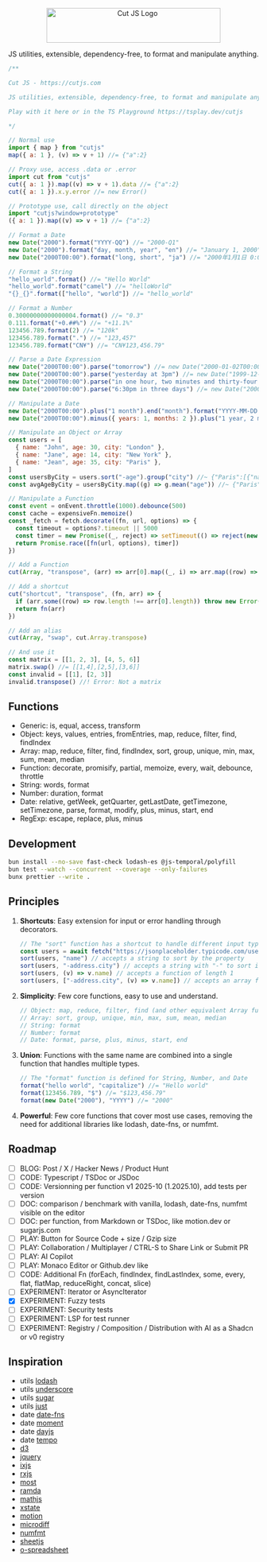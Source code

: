 <p align="center">
  <a href="https://cutjs.com" target="_blank">
    <picture>
      <source media="(prefers-color-scheme: dark)" srcset="https://cutjs.com/logo-dark.svg">
      <source media="(prefers-color-scheme: light)" srcset="https://cutjs.com/logo-light.svg">
      <img alt="Cut JS Logo" src="https://cutjs.com/logo-light.svg" width="350" height="70" style="max-width: 100%;">
    </picture>
  </a>
</p>

<p align="center">
  JS utilities, extensible, dependency-free, to format and manipulate anything.
</p>

<!-- prettier-ignore -->
```js
/**

Cut JS - https://cutjs.com

JS utilities, extensible, dependency-free, to format and manipulate anything.

Play with it here or in the TS Playground https://tsplay.dev/cutjs

*/

// Normal use
import { map } from "cutjs"
map({ a: 1 }, (v) => v + 1) //= {"a":2}

// Proxy use, access .data or .error
import cut from "cutjs"
cut({ a: 1 }).map((v) => v + 1).data //= {"a":2}
cut({ a: 1 }).x.y.error //= new Error()

// Prototype use, call directly on the object
import "cutjs?window+prototype"
({ a: 1 }).map((v) => v + 1) //= {"a":2}

// Format a Date
new Date("2000").format("YYYY-QQ") //= "2000-Q1"
new Date("2000").format("day, month, year", "en") //= "January 1, 2000"
new Date("2000T00:00").format("long, short", "ja") //= "2000年1月1日 0:00"

// Format a String
"hello_world".format() //= "Hello World"
"hello_world".format("camel") //= "helloWorld"
"{}_{}".format(["hello", "world"]) //= "hello_world"

// Format a Number
0.30000000000000004.format() //= "0.3"
0.111.format("+0.##%") //= "+11.1%"
123456.789.format(2) //= "120k"
123456.789.format(".") //= "123,457"
123456.789.format("CN¥") //= "CN¥123,456.79"

// Parse a Date Expression
new Date("2000T00:00").parse("tomorrow") //= new Date("2000-01-02T00:00:00+01:00")
new Date("2000T00:00").parse("yesterday at 3pm") //= new Date("1999-12-31T15:00:00+01:00")
new Date("2000T00:00").parse("in one hour, two minutes and thirty-four seconds") //= new Date("2000-01-01T01:02:34+01:00")
new Date("2000T00:00").parse("6:30pm in three days") //= new Date("2000-01-04T18:30:00+01:00")

// Manipulate a Date
new Date("2000T00:00").plus("1 month").end("month").format("YYYY-MM-DD hh:mm") //= "2000-02-29 23:59"
new Date("2000T00:00").minus({ years: 1, months: 2 }).plus("1 year, 2 months").format("YYYY-MM-DD hh:mm") //= "2000-01-01 00:00"

// Manipulate an Object or Array
const users = [
  { name: "John", age: 30, city: "London" },
  { name: "Jane", age: 14, city: "New York" },
  { name: "Jean", age: 35, city: "Paris" },
]
const usersByCity = users.sort("-age").group("city") //~ {"Paris":[{"name":"Jean","age":35...}
const avgAgeByCity = usersByCity.map((g) => g.mean("age")) //~ {"Paris":35...}

// Manipulate a Function
const event = onEvent.throttle(1000).debounce(500)
const cache = expensiveFn.memoize()
const _fetch = fetch.decorate((fn, url, options) => {
  const timeout = options?.timeout || 5000
  const timer = new Promise((_, reject) => setTimeout(() => reject(new Error("Timeout")), timeout))
  return Promise.race([fn(url, options), timer])
})

// Add a Function
cut(Array, "transpose", (arr) => arr[0].map((_, i) => arr.map((row) => row[i])))

// Add a shortcut
cut("shortcut", "transpose", (fn, arr) => {
  if (arr.some((row) => row.length !== arr[0].length)) throw new Error("Not a matrix")
  return fn(arr)
})

// Add an alias
cut(Array, "swap", cut.Array.transpose)

// And use it
const matrix = [[1, 2, 3], [4, 5, 6]]
matrix.swap() //= [[1,4],[2,5],[3,6]]
const invalid = [[1], [2, 3]]
invalid.transpose() //! Error: Not a matrix
```

## Functions

<!-- Object.keys(cut.constructors).map(c => `- ${c}: ${Object.keys(cut[c]).map(k => k).join(", ")}`).join("\n") -->

- Generic: is, equal, access, transform
- Object: keys, values, entries, fromEntries, map, reduce, filter, find, findIndex
- Array: map, reduce, filter, find, findIndex, sort, group, unique, min, max, sum, mean, median
- Function: decorate, promisify, partial, memoize, every, wait, debounce, throttle
- String: words, format
- Number: duration, format
- Date: relative, getWeek, getQuarter, getLastDate, getTimezone, setTimezone, parse, format, modify, plus, minus, start, end
- RegExp: escape, replace, plus, minus

## Development

```bash
bun install --no-save fast-check lodash-es @js-temporal/polyfill
bun test --watch --concurrent --coverage --only-failures
bunx prettier --write .
```

## Principles

1. **Shortcuts**: Easy extension for input or error handling through decorators.
   ```js
   // The "sort" function has a shortcut to handle different input types and convert them to the proper input
   const users = await fetch("https://jsonplaceholder.typicode.com/users")
   sort(users, "name") // accepts a string to sort by the property
   sort(users, "-address.city") // accepts a string with "-" to sort in descending order and "." to access nested properties
   sort(users, (v) => v.name) // accepts a function of length 1
   sort(users, ["-address.city", (v) => v.name]) // accepts an array for multi-sorting
   ```
2. **Simplicity**: Few core functions, easy to use and understand.
   ```js
   // Object: map, reduce, filter, find (and other equivalent Array functions)
   // Array: sort, group, unique, min, max, sum, mean, median
   // String: format
   // Number: format
   // Date: format, parse, plus, minus, start, end
   ```
3. **Union**: Functions with the same name are combined into a single function that handles multiple types.
   ```js
   // The "format" function is defined for String, Number, and Date
   format("hello world", "capitalize") //= "Hello world"
   format(123456.789, "$") //= "$123,456.79"
   format(new Date("2000"), "YYYY") //= "2000"
   ```
4. **Powerful**: Few core functions that cover most use cases, removing the need for additional libraries like lodash, date-fns, or numfmt.

## Roadmap

- [ ] BLOG: Post / X / Hacker News / Product Hunt
- [ ] CODE: Typescript / TSDoc or JSDoc
- [ ] CODE: Versionning per function v1 2025-10 (1.2025.10), add tests per version
- [ ] DOC: comparison / benchmark with vanilla, lodash, date-fns, numfmt visible on the editor
- [ ] DOC: per function, from Markdown or TSDoc, like motion.dev or sugarjs.com
- [ ] PLAY: Button for Source Code + size / Gzip size
- [ ] PLAY: Collaboration / Multiplayer / CTRL-S to Share Link or Submit PR
- [ ] PLAY: AI Copilot
- [ ] PLAY: Monaco Editor or Github.dev like
- [ ] CODE: Additional Fn (forEach, findIndex, findLastIndex, some, every, flat, flatMap, reduceRight, concat, slice)
- [ ] EXPERIMENT: Iterator or AsyncIterator
- [x] EXPERIMENT: Fuzzy tests
- [ ] EXPERIMENT: Security tests
- [ ] EXPERIMENT: LSP for test runner
- [ ] EXPERIMENT: Registry / Composition / Distribution with AI as a Shadcn or v0 registry

## Inspiration

- utils [lodash](https://lodash.com/)
- utils [underscore](https://underscorejs.org/)
- utils [sugar](https://sugarjs.com/)
- utils [just](https://anguscroll.com/just/)
- date [date-fns](https://date-fns.org/)
- date [moment](https://momentjs.com/)
- date [dayjs](https://day.js.org/)
- date [tempo](https://tempo.formkit.com/)
- [d3](https://d3js.org/)
- [jquery](https://jquery.com/)
- [ixjs](https://github.com/ReactiveX/IxJS)
- [rxjs](https://rxjs.dev/)
- [most](https://mostcore.rtfd.io/)
- [ramda](https://ramdajs.com/)
- [mathjs](https://mathjs.org/)
- [xstate](https://xstate.js.org/)
- [motion](https://motion.dev/)
- [microdiff](https://github.com/AsyncBanana/microdiff)
- [numfmt](https://npmjs.com/package/numfmt)
- [sheetjs](https://sheetjs.com/)
- [o-spreadsheet](https://github.com/odoo/o-spreadsheet)
